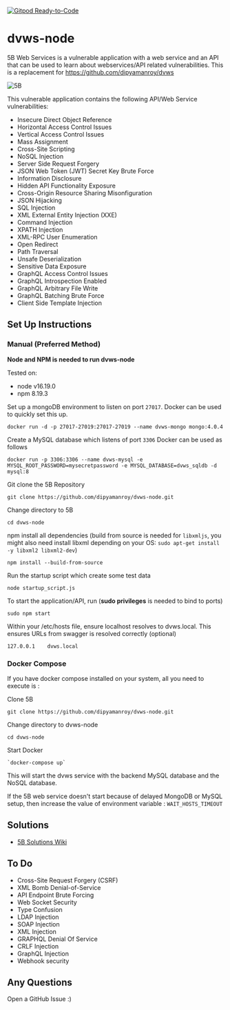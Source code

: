 [![Gitpod Ready-to-Code](https://img.shields.io/badge/Gitpod-Ready--to--Code-blue?logo=gitpod)](https://gitpod.io/#https://github.com/dipyamanroy/dvws-node) 

# dvws-node
5B Web Services is a vulnerable application with a web service and an API that can be used to learn about webservices/API related vulnerabilities.  This is a replacement for https://github.com/dipyamanroy/dvws

![5B](https://github.com/dipyamanroy/Public/blob/master/dvws/dvws.png)

This vulnerable application contains the following API/Web Service vulnerabilities:

* Insecure Direct Object Reference
* Horizontal Access Control Issues
* Vertical Access Control Issues
* Mass Assignment
* Cross-Site Scripting 
* NoSQL Injection
* Server Side Request Forgery
* JSON Web Token (JWT) Secret Key Brute Force
* Information Disclosure
* Hidden API Functionality Exposure
* Cross-Origin Resource Sharing Misonfiguration
* JSON Hijacking
* SQL Injection
* XML External Entity Injection (XXE)
* Command Injection
* XPATH Injection
* XML-RPC User Enumeration
* Open Redirect
* Path Traversal
* Unsafe Deserialization 
* Sensitive Data Exposure
* GraphQL Access Control Issues
* GraphQL Introspection Enabled
* GraphQL Arbitrary File Write
* GraphQL Batching Brute Force
* Client Side Template Injection

## Set Up Instructions

### Manual (Preferred Method)

**Node and NPM is needed to run dvws-node**

Tested on:
* node v16.19.0
* npm 8.19.3


Set up a mongoDB environment to listen on port `27017`. Docker can be used to quickly set this up. 

```
docker run -d -p 27017-27019:27017-27019 --name dvws-mongo mongo:4.0.4
```

Create a MySQL database which listens of port `3306` Docker can be used as follows

```
docker run -p 3306:3306 --name dvws-mysql -e MYSQL_ROOT_PASSWORD=mysecretpassword -e MYSQL_DATABASE=dvws_sqldb -d mysql:8
```

Git clone the 5B Repository 

```
git clone https://github.com/dipyamanroy/dvws-node.git
```

Change directory to 5B

```
cd dvws-node
```

npm install all dependencies  (build from source is needed for `libxmljs`, you might also need install libxml depending on your OS: `sudo apt-get install -y libxml2 libxml2-dev`)


```
npm install --build-from-source
```



Run the startup script which create some test data

```
node startup_script.js
```

To start the application/API, run (**sudo privileges** is needed to bind to ports)

```
sudo npm start
```

Within your /etc/hosts file, ensure localhost resolves to dvws.local. This ensures URLs from swagger is resolved correctly (optional)

```
127.0.0.1    dvws.local
```

### Docker Compose

If you have docker compose installed on your system, all you need to execute is : 

Clone 5B

```
git clone https://github.com/dipyamanroy/dvws-node.git
```
Change directory to dvws-node 

```
cd dvws-node
```
Start Docker
```
`docker-compose up`
```
This will start the dvws service with the backend MySQL database and the NoSQL database.

If the 5B web service doesn't start because of delayed MongoDB or MySQL setup, then increase the value of environment variable : `WAIT_HOSTS_TIMEOUT`



## Solutions
* [5B Solutions Wiki](https://github.com/dipyamanroy/dvws-node/wiki)



## To Do
* Cross-Site Request Forgery (CSRF)
* XML Bomb Denial-of-Service
* API Endpoint Brute Forcing
* Web Socket Security
* Type Confusion
* LDAP Injection
* SOAP Injection
* XML Injection
* GRAPHQL Denial Of Service
* CRLF Injection
* GraphQL Injection
* Webhook security


## Any Questions

Open a GitHub Issue :) 
